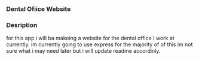 ### Dental Ofiice Website

### Desription
for this app i will ba makeing a website for the dental office I work at currently.
im currently going to use express for the majority of of this im not sure what i may need later but i will update readme accordinly.

